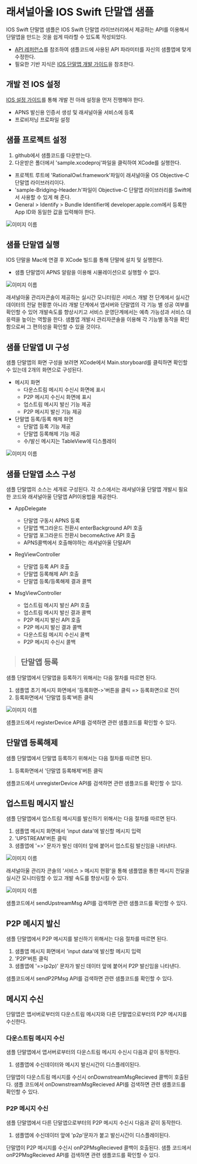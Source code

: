 # 래셔널아울 IOS Swift 단말앱 샘플
IOS Swift 단말앱 샘플은 IOS Swift 단말앱 라이브러리에서 제공하는 API를 이용해서 단말앱을 만드는 것을 쉽게 따라할 수 있도록 작성되었다. 

- [API 레퍼런스](http://guide.rationalowl.com/api-docs/device-app/ios-swift/)를 참조하여 샘플코드에 사용된 API 파라미터를 자신의 샘플앱에 맞게 수정한다.
- 필요한 기반 지식은 [IOS 단말앱 개발 가이드](http://guide.rationalowl.com/guide/device-app)을 참조한다.


## 개발 전 IOS 설정
[IOS 설정 가이드](https://github.com/RationalOwl/rationalowl-guide/tree/master/device-app/ios-setting)를 통해 개발 전 아래 설정을 먼저 진행해야 한다.

- APNS 발신용 인증서 생성 및 래셔널아울 서비스에 등록
- 프로비저닝 프로파일 설정


## 샘플 프로젝트 설정
1. github에서 샘플코드를 다운받는다.
2. 다운받은 폴더에서 'sample.xcodeproj'파일을 클릭하여 XCode를 실행한다.
 - 프로젝트 루트에 'RationalOwl.framework'파일이 래셔널아울 OS Objective-C 단말앱 라이브러리이다.
 - 'sample-Bridging-Header.h'파일이 Objective-C 단말앱 라이브러리를 Swift에서 사용할 수 있게 해 준다.
 - General > Identify > Bundle Identifier에 developer.apple.com에서 등록한 App ID와 동일한 값을 입력해야 한다.
    

![이미지 이름](./img/project.png)

## 샘플 단말앱 실행

IOS 단말을 Mac에 연결 후 XCode 빌드를 통해 단말에 설치 및 실행한다. 

 - 샘플 단말앱이 APNS 알람을 이용해 시뮬레이션으로 실행할 수 없다.


![이미지 이름](./img/init_scrn.png)


래셔널아울 관리자콘솔이 제공하는 실시간 모니터링은 서비스 개발 전 단계에서 실시간 데이터의 전달 현황뿐 아니라 개발 단계에서 앱서버와 단말앱의 각 기능 별 성공 여부를 확인할 수 있어 개발속도를 향상시키고 서비스 운영단계에서는 예측 가능성과 서비스 대응력을 높이는 역할을 한다. 샘플앱 개발시 관리자콘솔을 이용해 각 기능별 동작을 확인함으로써 그 편의성을 확인할 수 있을 것이다.

## 샘플 단말앱 UI 구성
샘플 단말앱의 화면 구성을 보려면 XCode에서 Main.storyboard를 클릭하면 확인할 수 있는데 2개의 화면으로 구성된다.

 - 메시지 화면
   - 다운스트림 메시지 수신시 화면에 표시
   - P2P 메시지 수신시 화면에 표시
   - 업스트림 메시지 발신 기능 제공
   - P2P 메시지 발신 기능 제공
 - 단말앱 등록/등록 해제 화면
   - 단말앱 등록 기능 제공
   - 단말앱 등록해제 기능 제공
   - 수/발신 메시지는 TableView에 디스플레이

![이미지 이름](./img/storyboard.png)

 
## 샘플 단말앱 소스 구성
샘플 단말앱의 소스는 세개로 구성된다. 각 소스에서는 래셔널아울 단말앱 개발시 필요한 코드와  래셔널아울 단말앱 API이용법을 제공한다. 

 - AppDelegate
   - 단말앱 구동시 APNS 등록
   - 단말앱 백그라운드 전환시 enterBackground API 호출
   - 단말앱 포그라운드 전환시 becomeActive API 호출
   - APNS콜백에서 호출해야하는 래셔널아울 단말API 

 - RegViewController
   - 단말앱 등록 API 호출
   - 단말앱 등록해제 API 호출
   - 단말앱 등록/등록해제 결과 콜백

- MsgViewController
   - 업스트림 메시지 발신 API 호출
   - 업스트림 메시지 발신 결과 콜백
   - P2P 메시지 발신 API 호출
   - P2P 메시지 발신 결과 콜백
   - 다운스트림 메시지 수신시 콜백
   - P2P 메시지 수신시 콜백


>## 단말앱 등록

샘플 단말앱에서 단말앱을 등록하기 위해서는 다음 절차를 따르면 된다.

1. 샘플앱 초기 메시지 화면에서 '등록화면->'버튼을 클릭 => 등록화면으로 전이
2. 등록화면에서 '단말앱 등록'버튼 클릭


![이미지 이름](./img/reg_scrn.png)

샘플코드에서 registerDevice API를 검색하면 관련 샘플코드를 확인할 수 있다. 

## 단말앱 등록해제

샘플 단말앱에서 단말앱 등록하기 위해서는 다음 절차를 따르면 된다.

1. 등록화면에서 '단말앱 등록해제'버튼 클릭


샘플코드에서 unregisterDevice API를 검색하면 관련 샘플코드를 확인할 수 있다. 

## 업스트림 메시지 발신


샘플 단말앱에서 업스트림 메시지를 발신하기 위해서는 다음 절차를 따르면 된다.

1. 샘플앱 메시지 화면에서 'input data'에 발신할 메시지 입력
2. 'UPSTREAM'버튼 클릭
3. 샘플앱에 '=>' 문자가 발신 데이터 앞에 붙어서 업스트림 발신임을 나타낸다.


![이미지 이름](./img/msg_scrn.png)

래셔널아울 관리자 콘솔의 '서비스 > 메시지 현황'을 통해 샘플앱을 통한 메시지 전달을 실시간 모니터링할 수 있고 개발 속도를 향상시킬 수 있다.

![이미지 이름](./img/console.png)


샘플코드에서 sendUpstreamMsg API를 검색하면 관련 샘플코드를 확인할 수 있다. 

## P2P 메시지 발신

샘플 단말앱에서 P2P 메시지를 발신하기 위해서는 다음 절차를 따르면 된다.

1. 샘플앱 메시지 화면에서 'input data'에 발신할 메시지 입력
2. 'P2P'버튼 클릭
3. 샘플앱에 '=>(p2p)' 문자가 발신 데이터 앞에 붙어서 P2P 발신임을 나타낸다.

샘플코드에서 sendP2PMsg API를 검색하면 관련 샘플코드를 확인할 수 있다. 

## 메시지 수신
단말앱은 앱서버로부터의 다운스트림 메시지와 다른 단말앱으로부터의 P2P 메시지를 수신한다. 

### 다운스트림 메시지 수신

샘플 단말앱에서 앱서버로부터의 다운스트림 메시지 수신시 다음과 같이 동작한다.

1. 샘플앱에 수신데이터와 메시지 발신시간이 디스플레이된다.

단말앱이 다운스트림 메시지를 수신시 onDownstreamMsgRecieved 콜백이 호출된다. 샘플 코드에서 onDownstreamMsgRecieved API를 검색하면 관련 샘플코드를 확인할 수 있다.

### P2P 메시지 수신

샘플 단말앱에서 다른 단말앱으로부터의 P2P 메시지 수신시 다음과 같이 동작한다.

1. 샘플앱에 수신데이터 앞에 'p2p'문자가 붙고 발신시간이 디스플레이된다.

단말앱이 P2P 메시지를 수신시 onP2PMsgRecieved 콜백이 호출된다. 샘플 코드에서 onP2PMsgRecieved API를 검색하면 관련 샘플코드를 확인할 수 있다.

